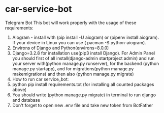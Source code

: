 # car-service-bot
Telegram Bot
This bot will work properly with the usage of these requirements:

1. Aiogram - install with (pip install -U aiogram) or (pipenv install aiogram). If your device in Linux you can use ( pacman -S python-aiogram).
2. Environs of Django and Python(environs=8.0.0)
3. Django=3.2.8 for installation use(pip3 install Django). For Admin Panel you should first of all install(django-admin startproject admin) and run your server with(python manage.py runserver), for the backend (python manage.py startapp), and for migrations(python manage.py makemigrations) and then also (python manage.py migrate)
4. How to run car service_bot:
6. python pip install requirements.txt (for installing all counted packages above)
7. You should write (python manage.py migrate) in terminal to run django and database
8. Don't forget to open new .env file and take new token from BotFather
